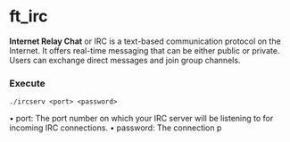 # ft_irc
<p>
  <b>Internet Relay Chat</b> or IRC is a text-based communication protocol on the Internet.
  It offers real-time messaging that can be either public or private. Users can exchange
  direct messages and join group channels.
</p>

<h3> Execute </h3>

```
./ircserv <port> <password>
```

• port: The port number on which your IRC server will be listening to for incoming
IRC connections.
• password: The connection p
